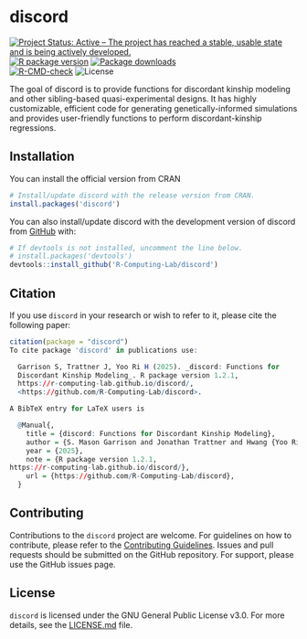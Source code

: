 
<!-- README.md is generated from README.Rmd. Please edit that file -->

# discord

<!-- badges: start -->

[![Project Status: Active – The project has reached a stable, usable
state and is being actively
developed.](https://www.repostatus.org/badges/latest/active.svg)](https://www.repostatus.org/#active)
[![R package
version](https://www.r-pkg.org/badges/version/discord)](https://cran.r-project.org/package=discord)
[![Package
downloads](https://cranlogs.r-pkg.org/badges/grand-total/discord)](https://cran.r-project.org/package=discord)</br>
[![R-CMD-check](https://github.com/R-Computing-Lab/discord/actions/workflows/R-CMD-check.yaml/badge.svg)](hhttps://github.com/R-Computing-Lab/discord/actions/workflows/R-CMD-check.yaml)
![License](https://img.shields.io/badge/License-GPL_v3-blue.svg)
<!-- badges: end -->

The goal of discord is to provide functions for discordant kinship
modeling and other sibling-based quasi-experimental designs. It has
highly customizable, efficient code for generating genetically-informed
simulations and provides user-friendly functions to perform
discordant-kinship regressions.

## Installation

You can install the official version from CRAN

``` r
# Install/update discord with the release version from CRAN.
install.packages('discord')
```

You can also install/update discord with the development version of
discord from [GitHub](https://github.com/) with:

``` r
# If devtools is not installed, uncomment the line below.
# install.packages('devtools')
devtools::install_github('R-Computing-Lab/discord')
```

## Citation

If you use `discord` in your research or wish to refer to it, please
cite the following paper:

``` r
citation(package = "discord")
To cite package 'discord' in publications use:

  Garrison S, Trattner J, Yoo Ri H (2025). _discord: Functions for
  Discordant Kinship Modeling_. R package version 1.2.1,
  https://r-computing-lab.github.io/discord/,
  <https://github.com/R-Computing-Lab/discord>.

A BibTeX entry for LaTeX users is

  @Manual{,
    title = {discord: Functions for Discordant Kinship Modeling},
    author = {S. Mason Garrison and Jonathan Trattner and Hwang {Yoo Ri}},
    year = {2025},
    note = {R package version 1.2.1, 
https://r-computing-lab.github.io/discord/},
    url = {https://github.com/R-Computing-Lab/discord},
  }
```

## Contributing

Contributions to the `discord` project are welcome. For guidelines on
how to contribute, please refer to the [Contributing
Guidelines](https://github.com/R-Computing-Lab/discord/blob/main/CONTRIBUTING.md).
Issues and pull requests should be submitted on the GitHub repository.
For support, please use the GitHub issues page.

## License

`discord` is licensed under the GNU General Public License v3.0. For
more details, see the
[LICENSE.md](https://github.com/R-Computing-Lab/discord/blob/main/LICENSE.md)
file.
